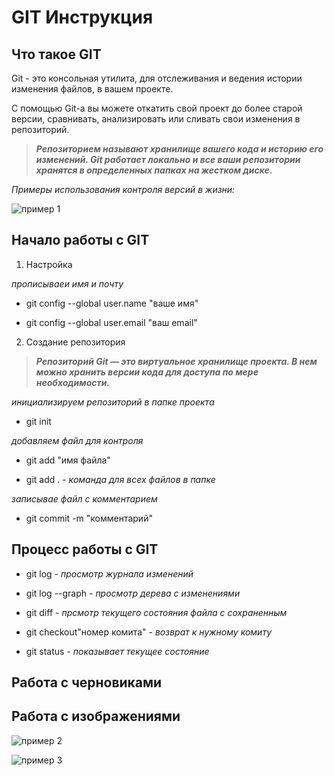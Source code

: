# GIT Инструкция

## Что такое GIT

Git - это консольная утилита, для отслеживания и ведения истории изменения файлов, в вашем проекте.

С помощью Git-a вы можете откатить свой проект до более старой версии, сравнивать, анализировать или сливать свои изменения в репозиторий.

>*__Репозиторием называют хранилище вашего кода и историю его изменений. Git работает локально и все ваши репозитории хранятся в определенных папках на жестком диске.__*

_Примеры использования контроля версий в жизни:_

![пример 1](пример_1.jpg)

## Начало работы с GIT

1. Настройка

_прописываеи имя и почту_

* git config --global user.name "ваше имя"

* git config --global user.email "ваш email"


2. Создание репозитория

> *__Репозиторий Git — это виртуальное хранилище проекта. В нем можно хранить версии кода для доступа по мере необходимости.__*

_инициализируем репозиторий в папке проекта_

* git init

_добавляем файл для контроля_

* git add "имя файла"

* git add .    - *команда для всех файлов в папке*

_записывае файл с комментарием_

* git commit -m "комментарий"

## Процесс работы с GIT

* git log - *просмотр журнала изменений*

* git log --graph - *просмотр дерева с изменениями*

* git diff - *прсмотр текущего состояния файла с сохраненным*

* git checkout"номер комита" - *возврат к нужному комиту*

* git status - *показывает текущее состояние*


## Работа с черновиками

## Работа с изображениями



![пример 2](пример_2.jpg)

![пример 3](пример_3.jpg)